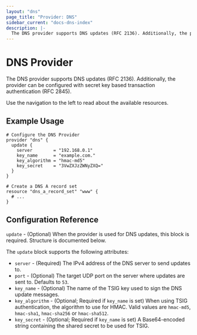 ```yaml
---
layout: "dns"
page_title: "Provider: DNS"
sidebar_current: "docs-dns-index"
description: |-
  The DNS provider supports DNS updates (RFC 2136). Additionally, the provider can be configured with secret key based transaction authentication (RFC 2845).
---
```


# DNS Provider

The DNS provider supports DNS updates (RFC 2136). Additionally, the provider can be configured with secret key based transaction authentication (RFC 2845).

Use the navigation to the left to read about the available resources.

## Example Usage

```hcl
# Configure the DNS Provider
provider "dns" {
  update {
    server        = "192.168.0.1"
    key_name      = "example.com."
    key_algorithm = "hmac-md5"
    key_secret    = "3VwZXJzZWNyZXQ="
  }
}

# Create a DNS A record set
resource "dns_a_record_set" "www" {
  # ...
}
```

## Configuration Reference

`update` - (Optional) When the provider is used for DNS updates, this block is required. Structure is documented below.

The `update` block supports the following attributes:

* `server` - (Required) The IPv4 address of the DNS server to send updates to.
* `port` - (Optional) The target UDP port on the server where updates are sent to. Defaults to `53`.
* `key_name` - (Optional) The name of the TSIG key used to sign the DNS update messages.
* `key_algorithm` - (Optional; Required if `key_name` is set) When using TSIG authentication, the algorithm to use for HMAC. Valid values are `hmac-md5`, `hmac-sha1`, `hmac-sha256` or `hmac-sha512`.
* `key_secret` - (Optional; Required if `key_name` is set)
    A Base64-encoded string containing the shared secret to be used for TSIG.

